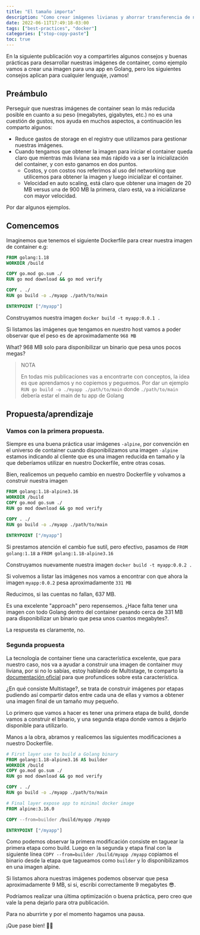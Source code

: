 ```yaml
---
title: "El tamaño importa"
description: "Como crear imágenes livianas y ahorrar transferencia de networking y storage."
date: 2022-06-11T17:49:18-03:00
tags: ["best-practices", "docker"]
categories: ["stop-copy-paste"]
toc: true
---
```

En la siguiente publicación voy a compartirles algunos consejos y buenas prácticas para desarrollar nuestras imágenes
de container, como ejemplo vamos a crear una imagen para una app en Golang, pero los siguientes consejos aplican
para cualquier lenguaje, ¡vamos!

## Preámbulo

Perseguir que nuestras imágenes de container sean lo más reducida posible en cuanto a su peso (megabytes, gigabytes, etc.)
no es una cuestión de gustos, nos ayuda en muchos aspectos, a continuación les comparto algunos:
- Reduce gastos de storage en el registry que utilizamos para gestionar nuestras imágenes.
- Cuando tengamos que obtener la imagen para iniciar el container queda claro que mientras más liviana sea más rápido
  va a ser la inicialización del container, y con esto ganamos en dos puntos.
  - Costos, y con costos nos referimos al uso del networking que utilicemos para obtener la imagen y luego inicializar
    el container.
  - Velocidad en auto scaling, está claro que obtener una imagen de 20 MB versus una de 900 MB la primera, claro está, va a
    inicializarse con mayor velocidad.

Por dar algunos ejemplos.

## Comencemos

Imaginemos que tenemos el siguiente Dockerfile para crear nuestra imagen de container e.g:

```dockerfile
FROM golang:1.18
WORKDIR /build

COPY go.mod go.sum ./
RUN go mod download && go mod verify

COPY . ./
RUN go build -o ./myapp ./path/to/main

ENTRYPOINT ["/myapp"]
```
Construyamos nuestra imagen `docker build -t myapp:0.0.1 .`

Si listamos las imágenes que tengamos en nuestro host vamos a poder observar que el peso es de aproximadamente `968 MB`

What? 968 MB solo para disponibilizar un binario que pesa unos pocos megas?

>NOTA
> 
> En todas mis publicaciones vas a encontrarte con conceptos, la idea es que aprendamos y no copiemos y peguemos.
>Por dar un ejemplo `RUN go build -o ./myapp ./path/to/main` donde `./path/to/main` debería estar el main de tu app de
> Golang

## Propuesta/aprendizaje

### Vamos con la primera propuesta.

Siempre es una buena práctica usar imágenes `-alpine`, por convención en el universo de container cuando disponibilizamos
una imagen `-alpine` estamos indicando al cliente que es una imagen reducida en tamaño y la que deberíamos utilizar en
nuestro Dockerfile, entre otras cosas.

Bien, realicemos un pequeño cambio en nuestro Dockerfile y volvamos a construir nuestra imagen

```dockerfile
FROM golang:1.18-alpine3.16
WORKDIR /build
COPY go.mod go.sum ./
RUN go mod download && go mod verify

COPY . ./
RUN go build -o ./myapp ./path/to/main

ENTRYPOINT ["/myapp"]
```

Si prestamos atención el cambio fue sutil, pero efectivo, pasamos de `FROM golang:1.18` a `FROM golang:1.18-alpine3.16`

Construyamos nuevamente nuestra imagen `docker build -t myapp:0.0.2 .` 

Si volvemos a listar las imágenes nos vamos a encontrar con que ahora la imagen `myapp:0.0.2` pesa aproximadamente `331 MB`

Reducimos, si las cuentas no fallan, 637 MB.

Es una excelente "approach" pero repensemos. ¿Hace falta tener una imagen con todo Golang dentro del container pesando 
cerca de 331 MB para disponibilizar un binario que pesa unos cuantos megabytes?.

La respuesta es claramente, no.

### Segunda propuesta

La tecnología de container tiene una característica excelente, que para nuestro caso, nos va a ayudar a construir una
imagen de container muy liviana, por si no lo sabías, estoy hablando de Multistage, te comparto la
[documentación oficial](https://docs.docker.com/develop/develop-images/multistage-build/) para que profundices sobre esta
característica.

¿En qué consiste Multistage?, se trata de construir imágenes por etapas pudiendo así compartir datos entre cada una de 
ellas y vamos a obtener una imagen final de un tamaño muy pequeño.

Lo primero que vamos a hacer es tener una primera etapa de build, donde vamos a construir el binario, y una segunda 
etapa donde vamos a dejarlo disponible para utilizarlo.

Manos a la obra, abramos y realicemos las siguientes modificaciones a nuestro Dockerfile.

```dockerfile
# First layer use to build a Golang binary
FROM golang:1.18-alpine3.16 AS builder
WORKDIR /build
COPY go.mod go.sum ./
RUN go mod download && go mod verify

COPY . ./
RUN go build -o ./myapp ./path/to/main

# Final layer expose app to minimal docker image
FROM alpine:3.16.0

COPY --from=builder /build/myapp /myapp

ENTRYPOINT ["/myapp"]
```

Como podemos observar la primera modificación consiste en taguear la primera etapa como build.
Luego en la segunda y etapa final con la siguiente línea `COPY --from=builder /build/myapp /myapp` copiamos el binario
desde la etapa que tagueamos como `builder` y lo disponibilizamos en una imagen alpine.

Si listamos ahora nuestras imágenes podemos observar que pesa aproximadamente 9 MB, si si, escribi correctamente 
9 megabytes 😎.

Podríamos realizar una última optimización o buena práctica, pero creo que vale la pena dejarlo para otra publicación.

Para no aburrirte y por el momento hagamos una pausa.

¡Que pase bien! 👋🏽
